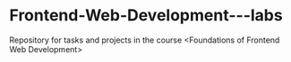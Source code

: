 # Frontend-Web-Development---labs
Repository for tasks and projects in the course &lt;Foundations of Frontend Web Development>
